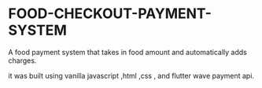 # FOOD-CHECKOUT-PAYMENT-SYSTEM
A food payment system that takes in food amount and automatically adds charges.







it was built using vanilla javascript ,html ,css , and flutter wave payment api.
